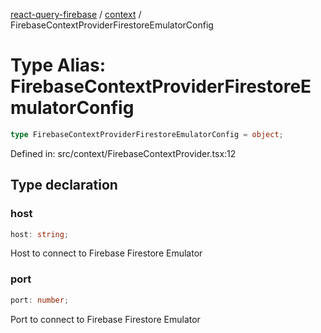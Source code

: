 [react-query-firebase](../../modules.md) / [context](../index.md) / FirebaseContextProviderFirestoreEmulatorConfig

# Type Alias: FirebaseContextProviderFirestoreEmulatorConfig

```ts
type FirebaseContextProviderFirestoreEmulatorConfig = object;
```

Defined in: src/context/FirebaseContextProvider.tsx:12

## Type declaration

### host

```ts
host: string;
```

Host to connect to Firebase Firestore Emulator

### port

```ts
port: number;
```

Port to connect to Firebase Firestore Emulator
